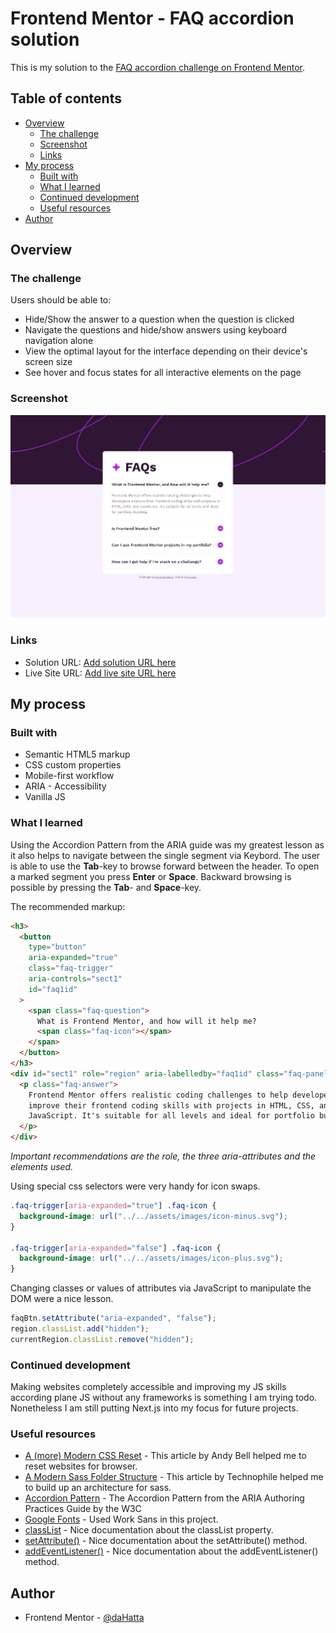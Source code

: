 # Frontend Mentor - FAQ accordion solution

This is my solution to the [FAQ accordion challenge on Frontend Mentor](https://www.frontendmentor.io/challenges/faq-accordion-wyfFdeBwBz).

## Table of contents

- [Overview](#overview)
  - [The challenge](#the-challenge)
  - [Screenshot](#screenshot)
  - [Links](#links)
- [My process](#my-process)
  - [Built with](#built-with)
  - [What I learned](#what-i-learned)
  - [Continued development](#continued-development)
  - [Useful resources](#useful-resources)
- [Author](#author)

## Overview

### The challenge

Users should be able to:

- Hide/Show the answer to a question when the question is clicked
- Navigate the questions and hide/show answers using keyboard navigation alone
- View the optimal layout for the interface depending on their device's screen size
- See hover and focus states for all interactive elements on the page

### Screenshot

![FAQ accordion solution](./screenshot.jpg)

### Links

- Solution URL: [Add solution URL here](https://your-solution-url.com)
- Live Site URL: [Add live site URL here](https://your-live-site-url.com)

## My process

### Built with

- Semantic HTML5 markup
- CSS custom properties
- Mobile-first workflow
- ARIA - Accessibility
- Vanilla JS

### What I learned

Using the Accordion Pattern from the ARIA guide was my greatest lesson as it also helps to navigate between
the single segment via Keybord. The user is able to use the **Tab**-key to browse forward between the header.
To open a marked segment you press **Enter** or **Space**. Backward browsing is possible by pressing the **Tab**-
and **Space**-key.

The recommended markup:

```html
<h3>
  <button
    type="button"
    aria-expanded="true"
    class="faq-trigger"
    aria-controls="sect1"
    id="faq1id"
  >
    <span class="faq-question">
      What is Frontend Mentor, and how will it help me?
      <span class="faq-icon"></span>
    </span>
  </button>
</h3>
<div id="sect1" role="region" aria-labelledby="faq1id" class="faq-panel">
  <p class="faq-answer">
    Frontend Mentor offers realistic coding challenges to help developers
    improve their frontend coding skills with projects in HTML, CSS, and
    JavaScript. It's suitable for all levels and ideal for portfolio building.
  </p>
</div>
```

_Important recommendations are the role, the three aria-attributes and the elements used._

Using special css selectors were very handy for icon swaps.

```css
.faq-trigger[aria-expanded="true"] .faq-icon {
  background-image: url("../../assets/images/icon-minus.svg");
}

.faq-trigger[aria-expanded="false"] .faq-icon {
  background-image: url("../../assets/images/icon-plus.svg");
}
```

Changing classes or values of attributes via JavaScript to manipulate the DOM were a nice lesson.

```js
faqBtn.setAttribute("aria-expanded", "false");
region.classList.add("hidden");
currentRegion.classList.remove("hidden");
```

### Continued development

Making websites completely accessible and improving my JS skills according plane JS without any frameworks is something I am trying todo.
Nonetheless I am still putting Next.js into my focus for future projects.

### Useful resources

- [A (more) Modern CSS Reset](https://piccalil.li/blog/a-more-modern-css-reset/) - This article by Andy Bell helped me to reset websites for browser.
- [A Modern Sass Folder Structure](https://dev.to/dostonnabotov/a-modern-sass-folder-structure-330f) - This article by Technophile helped me to build up an architecture for sass.
- [Accordion Pattern](https://www.w3.org/WAI/ARIA/apg/patterns/accordion/) - The Accordion Pattern from the ARIA Authoring Practices Guide by the W3C
- [Google Fonts](https://fonts.google.com/specimen/Work+Sans) - Used Work Sans in this project.
- [classList](https://developer.mozilla.org/en-US/docs/Web/API/Element/classList) - Nice documentation about the classList property.
- [setAttribute()](https://developer.mozilla.org/en-US/docs/Web/API/Element/setAttribute) - Nice documentation about the setAttribute() method.
- [addEventListener()](https://developer.mozilla.org/en-US/docs/Web/API/EventTarget/addEventListener) - Nice documentation about the addEventListener() method.

## Author

- Frontend Mentor - [@daHatta](https://www.frontendmentor.io/profile/daHatta)
